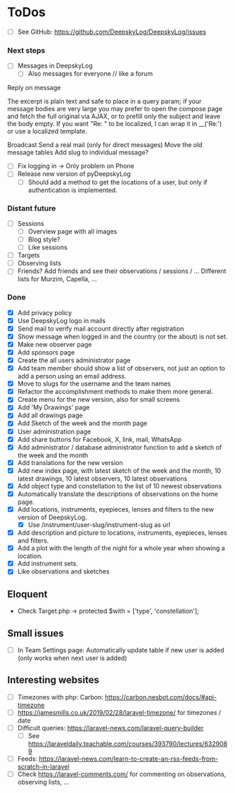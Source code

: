 # ToDos

+ [ ] See GitHub: <https://github.com/DeepskyLog/DeepskyLog/issues>

### Next steps

+ [ ] Messages in DeepskyLog
    + [ ] Also messages for everyone // like a forum

Reply on message

The excerpt is plain text and safe to place in a query param; if your message bodies are very large you may prefer to open the compose page and fetch the full original via AJAX, or to prefill only the subject and leave the body empty.
If you want "Re: " to be localized, I can wrap it in __('Re:') or use a localized template.

Broadcast
Send a real mail (only for direct messages)
Move the old message tables
Add slug to individual message?

+ [ ] Fix logging in -> Only problem on Phone
+ [ ] Release new version of pyDeepskyLog
    + [ ] Should add a method to get the locations of a user, but only if authentication is implemented.

### Distant future

+ [ ] Sessions
    + [ ] Overview page with all images
    + [ ] Blog style?
    + [ ] Like sessions
+ [ ] Targets
+ [ ] Observing lists
+ [ ] Friends? Add friends and see their observations / sessions / ... Different lists for Murzim, Capella, ...

### Done

+ [X] Add privacy policy
+ [X] Use DeepskyLog logo in mails
+ [X] Send mail to verify mail account directly after registration
+ [X] Show message when logged in and the country (or the about) is not set.
+ [X] Make new observer page
+ [X] Add sponsors page
+ [X] Create the all users administrator page
+ [X] Add team member should show a list of observers, not just an option to add a person using an email address.
+ [X] Move to slugs for the username and the team names
+ [X] Refactor the accomplishment methods to make them more general.
+ [X] Create menu for the new version, also for small screens
+ [X] Add 'My Drawings' page
+ [X] Add all drawings page
+ [X] Add Sketch of the week and the month page
+ [X] User administration page
+ [X] Add share buttons for Facebook, X, link, mail, WhatsApp
+ [X] Add administrator / database administrator function to add a sketch of the week and the month
+ [X] Add translations for the new version
+ [X] Add new index page, with latest sketch of the week and the month, 10 latest drawings, 10 latest observers, 10
  latest observations
+ [X] Add object type and constellation to the list of 10 newest observations
+ [X] Automatically translate the descriptions of observations on the home page.
+ [X] Add locations, instruments, eyepieces, lenses and filters to the new version of DeepskyLog.
    + [X] Use /instrument/user-slug/instrument-slug as url
+ [X] Add description and picture to locations, instruments, eyepieces, lenses and filters.
+ [X] Add a plot with the length of the night for a whole year when showing a location.
+ [X] Add instrument sets.
+ [X] Like observations and sketches

## Eloquent

+ Check Target.php -> protected $with = ['type', 'constellation'];

## Small issues

+ [ ] In Team Settings page: Automatically update table if new user is added (only works when next user is added)

## Interesting websites

+ [ ] Timezones with php: Carbon: <https://carbon.nesbot.com/docs/#api-timezone>
+ [ ] <https://jamesmills.co.uk/2019/02/28/laravel-timezone/> for timezones / date
+ [ ] Difficult queries: <https://laravel-news.com/laravel-query-builder>
    + [ ] See https://laraveldaily.teachable.com/courses/393790/lectures/6329089
+ [ ] Feeds: https://laravel-news.com/learn-to-create-an-rss-feeds-from-scratch-in-laravel
+ [ ] Check https://laravel-comments.com/ for commenting on observations, observing lists, ...
